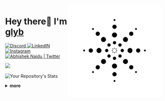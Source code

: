 <img align='right' height='300' src='circle-loader.gif' alt='Hi'>
<h1>Hey there👋 I'm <a href="https://github.com/glyb" target="_blank">glyb</a></h1>
  <a href="https://discord.gg/FVVhEG5y2g">
  <img alt="Discord" width="20px" src="https://raw.githubusercontent.com/peterthehan/peterthehan/master/assets/discord.svg" />
  </a>
  <a href="#">
  <img alt="LinkedIN" width="20px" src="https://raw.githubusercontent.com/peterthehan/peterthehan/master/assets/linkedin.svg" />
  </a>
  <a href="#">
  <img alt="Instagram" width="20px" src="https://raw.githubusercontent.com/hussainweb/hussainweb/main/icons/instagram.png" />
  </a>
  <a href="#">
  <img alt="Abhishek Naidu | Twitter" width="22px" src="https://raw.githubusercontent.com/peterthehan/peterthehan/master/assets/twitter.svg" />
  </a>  

![](https://visitor-badge.glitch.me/badge?page_id=glyb)

![Your Repository's Stats](https://github-readme-stats.vercel.app/api?username=glyb&show_icons=true)

<details close="true">
  <summary><b>more</b></summary>	
  <!--START_SECTION:waka-->
<!--END_SECTION:waka-->
</details>



 

